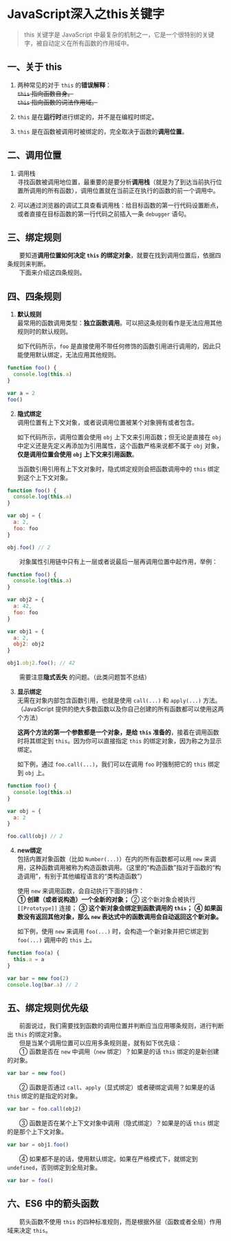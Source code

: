 # JavaScript深入之this关键字

> this 关键字是 JavaScript 中最复杂的机制之一，它是一个很特别的关键字，被自动定义在所有函数的作用域中。

## 一、关于 this
1. 两种常见的对于 `this` 的**错误解释**：  
    ~~``this`` 指向函数自身。~~  
    ~~``this`` 指向函数的词法作用域。~~  

2. ``this`` 是在**运行时**进行绑定的，并不是在编程时绑定。  

3. ``this`` 是在函数被调用时被绑定的，完全取决于函数的**调用位置**。


## 二、调用位置
1. 调用栈  
    寻找函数被调用地位置，最重要的是要分析**调用栈**（就是为了到达当前执行位置所调用的所有函数），调用位置就在当前正在执行的函数的前一个调用中。  

2. 可以通过浏览器的调试工具查看调用栈：给目标函数的第一行代码设置断点，或者直接在目标函数的第一行代码之前插入一条 `debugger` 语句。


## 三、绑定规则
&emsp;&emsp;要知道**调用位置如何决定 `this` 的绑定对象**，就要在找到调用位置后，依据四条规则来判断。  
&emsp;&emsp;下面来介绍这四条规则。


## 四、四条规则
1. **默认规则**  
    最常用的函数调用类型：**独立函数调用**。可以把这条规则看作是无法应用其他规则时的默认规则。  

    如下代码所示，`foo` 是直接使用不带任何修饰的函数引用进行调用的，因此只能使用默认绑定，无法应用其他规则。
```javascript
function foo() {
  console.log(this.a)
}

var a = 2
foo()
```

2. **隐式绑定**  
    调用位置有上下文对象，或者说调用位置被某个对象拥有或者包含。  

    如下代码所示，调用位置会使用 `obj` 上下文来引用函数；但无论是直接在 `obj` 中定义还是先定义再添加为引用属性，这个函数严格来说都不属于 `obj` 对象，**仅是调用位置会使用 `obj` 上下文来引用函数**。  

    当函数引用引用有上下文对象时，隐式绑定规则会把函数调用中的 `this` 绑定到这个上下文对象。
```javascript
function foo() {
  console.log(this.a)
}

var obj = {
  a: 2,
  foo: foo
}

obj.foo() // 2
```
&emsp;&emsp;对象属性引用链中只有上一层或者说最后一层再调用位置中起作用，举例：
```javascript
function foo() {
  console.log(this.a)
}

var obj2 = {
  a: 42,
  foo: foo
}

var obj1 = {
  a: 2,
  obj2: obj2
}

obj1.obj2.foo(); // 42
```
&emsp;&emsp;需要注意**隐式丢失** 的问题。（此类问题暂不总结）

3. **显示绑定**  
    无需在对象内部包含函数引用，也就是使用 `call(...)` 和 `apply(...)` 方法。（JavaScript 提供的绝大多数函数以及你自己创建的所有函数都可以使用这两个方法）  
    
    **这两个方法的第一个参数都是一个对象，是给 `this` 准备的**，接着在调用函数时将其绑定到 `this`。因为你可以直接指定 `this` 的绑定对象，因为称之为显示绑定。  
    
    如下例，通过 `foo.call(...)`，我们可以在调用 `foo` 时强制把它的 `this` 绑定到 `obj` 上。
```javascript
function foo() {
  console.log(this.a)
}

var obj = {
  a: 2
}

foo.call(obj) // 2
```

4. **new绑定**  
    包括内置对象函数（比如 `Number(...)`）在内的所有函数都可以用 `new` 来调用，这种函数调用被称为构造函数调用。（这里的“构造函数”指对于函数的“构造调用”，有别于其他编程语言的“类构造函数”）  
    
    使用 `new` 来调用函数，会自动执行下面的操作：  
    **① 创建（或者说构造）一个全新的对象；**
    ② 这个新对象会被执行 `[[Prototype]]` 连接；
    **③ 这个新对象会绑定到函数调用的 `this`；**
    **④ 如果函数没有返回其他对象，那么 `new` 表达式中的函数调用会自动返回这个新对象。**  
    
    如下例，使用 `new` 来调用 `foo(...)` 时，会构造一个新对象并把它绑定到 `foo(...)` 调用中的 `this` 上。  
```javascript
function foo(a) {
  this.a = a
}

var bar = new foo(2)
console.log(bar.a) // 2
```


## 五、绑定规则优先级  
&emsp;&emsp;前面说过，我们需要找到函数的调用位置并判断应当应用哪条规则，进行判断出 `this` 的绑定对象。  
&emsp;&emsp;但是当某个调用位置可以应用多条规则是，就有如下优先级：  
&emsp;&emsp;① 函数是否在 `new` 中调用（`new` 绑定）？如果是的话 `this` 绑定的是新创建的对象。
```javascript
var bar = new foo()
```
&emsp;&emsp;② 函数是否通过 `call`、`apply`（显式绑定）或者硬绑定调用？如果是的话`this` 绑定的是指定的对象。
```javascript
var bar = foo.call(obj2)
```
&emsp;&emsp;③ 函数是否在某个上下文对象中调用（隐式绑定）？如果是的话 `this` 绑定的是那个上下文对象。
```javascript
var bar = obj1.foo()
```
&emsp;&emsp;④ 如果都不是的话，使用默认绑定。如果在严格模式下，就绑定到 `undefined`，否则绑定到全局对象。
```javascript
var bar = foo()
```


## 六、ES6 中的箭头函数
&emsp;&emsp;箭头函数不使用 `this` 的四种标准规则，而是根据外层（函数或者全局）作用域来决定 `this`。
